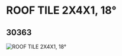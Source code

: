 # ROOF TILE 2X4X1, 18°
## 30363
![ROOF TILE 2X4X1, 18°](https://lc-www-live-s.legocdn.com/media/bricks/5/2/4124121.jpg)